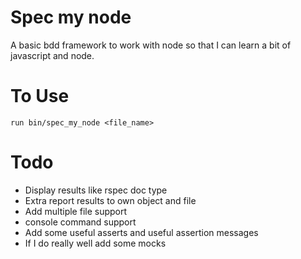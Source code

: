 Spec my node
============

A basic bdd framework to work with node so that I can learn a bit of javascript and node. 

To Use
======
    run bin/spec_my_node <file_name>

Todo
====

* Display results like rspec doc type
* Extra report results to own object and file
* Add multiple file support
* console command support
* Add some useful asserts and useful assertion messages
* If I do really well add some mocks
